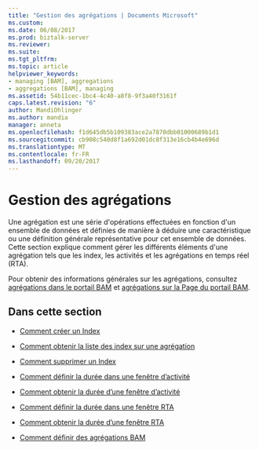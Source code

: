 ```yaml
---
title: "Gestion des agrégations | Documents Microsoft"
ms.custom: 
ms.date: 06/08/2017
ms.prod: biztalk-server
ms.reviewer: 
ms.suite: 
ms.tgt_pltfrm: 
ms.topic: article
helpviewer_keywords:
- managing [BAM], aggregations
- aggregations [BAM], managing
ms.assetid: 54b11cec-1bc4-4c40-a8f8-9f3a40f3161f
caps.latest.revision: "6"
author: MandiOhlinger
ms.author: mandia
manager: anneta
ms.openlocfilehash: f1d645db5b109383ace2a7870dbb01000689b1d1
ms.sourcegitcommit: cb908c540d8f1a692d01dc8f313e16cb4b4e696d
ms.translationtype: MT
ms.contentlocale: fr-FR
ms.lasthandoff: 09/20/2017
---
```

# <a name="managing-aggregations"></a>Gestion des agrégations
Une agrégation est une série d'opérations effectuées en fonction d'un ensemble de données et définies de manière à déduire une caractéristique ou une définition générale représentative pour cet ensemble de données. Cette section explique comment gérer les différents éléments d'une agrégation tels que les index, les activités et les agrégations en temps réel (RTA).  
  
 Pour obtenir des informations générales sur les agrégations, consultez [agrégations dans le portail BAM](../core/aggregations-in-the-bam-portal.md) et [agrégations sur la Page du portail BAM](../core/aggregations-on-the-bam-portal-page.md).  
  
## <a name="in-this-section"></a>Dans cette section  
  
-   [Comment créer un Index](../core/how-to-create-an-index.md)  
  
-   [Comment obtenir la liste des index sur une agrégation](../core/how-to-get-a-list-of-indexes-on-an-aggregation.md)  
  
-   [Comment supprimer un Index](../core/how-to-delete-an-index.md)  
  
-   [Comment définir la durée dans une fenêtre d’activité](../core/how-to-set-the-duration-on-an-activity-window.md)  
  
-   [Comment obtenir la durée d’une fenêtre d’activité](../core/how-to-get-the-duration-on-an-activity-window.md)  
  
-   [Comment définir la durée dans une fenêtre RTA](../core/how-to-set-the-duration-on-an-rta-window.md)  
  
-   [Comment obtenir la durée d’une fenêtre RTA](../core/how-to-get-the-duration-on-an-rta-window.md)  
  
-   [Comment définir des agrégations BAM](../core/how-to-define-bam-aggregations.md)